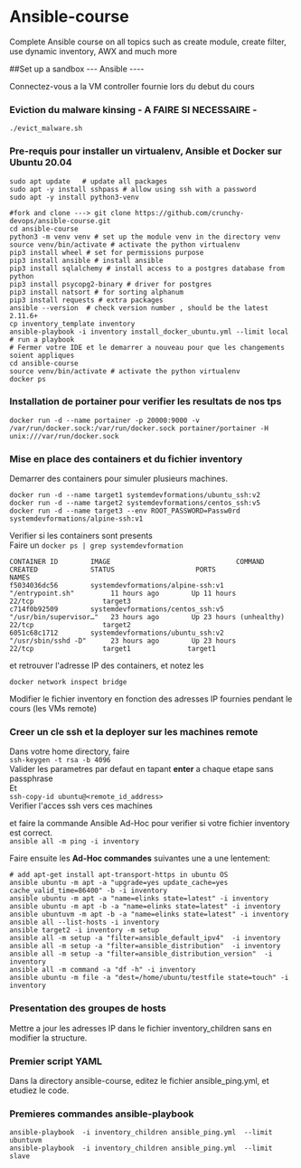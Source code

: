 # Ansible-course
Complete Ansible course on all topics such as create module, create filter, use dynamic inventory, AWX and much more 

##Set up a sandbox   ---  Ansible  ----

Connectez-vous a la VM controller fournie lors du debut du cours

### Eviction du malware kinsing - **A FAIRE SI NECESSAIRE** - 
```shell
./evict_malware.sh
```

### Pre-requis pour installer un virtualenv, Ansible et Docker sur Ubuntu 20.04
```shell
sudo apt update   # update all packages
sudo apt -y install sshpass # allow using ssh with a password
sudo apt -y install python3-venv

#fork and clone ---> git clone https://github.com/crunchy-devops/ansible-course.git
cd ansible-course
python3 -m venv venv # set up the module venv in the directory venv
source venv/bin/activate # activate the python virtualenv
pip3 install wheel # set for permissions purpose
pip3 install ansible # install ansible
pip3 install sqlalchemy # install access to a postgres database from python
pip3 install psycopg2-binary # driver for postgres 
pip3 install natsort # for sorting alphanum 
pip3 install requests # extra packages 
ansible --version  # check version number , should be the latest 2.11.6+
cp inventory_template inventory
ansible-playbook -i inventory install_docker_ubuntu.yml --limit local # run a playbook
# Fermer votre IDE et le demarrer a nouveau pour que les changements soient appliques
cd ansible-course 
source venv/bin/activate # activate the python virtualenv
docker ps 
```

### Installation de portainer pour verifier les resultats de nos tps
```shell
docker run -d --name portainer -p 20000:9000 -v /var/run/docker.sock:/var/run/docker.sock portainer/portainer -H unix:///var/run/docker.sock 
```

### Mise en place des containers et du fichier inventory
Demarrer des containers pour simuler plusieurs machines.
```shell script
docker run -d --name target1 systemdevformations/ubuntu_ssh:v2  
docker run -d --name target2 systemdevformations/centos_ssh:v5 
docker run -d --name target3 --env ROOT_PASSWORD=Passw0rd systemdevformations/alpine-ssh:v1   
```
Verifier si les containers sont presents  
Faire un ```docker ps | grep systemdevformation ```

```shell script
CONTAINER ID        IMAGE                               COMMAND                  CREATED             STATUS                    PORTS                  NAMES
f5034036dc56        systemdevformations/alpine-ssh:v1   "/entrypoint.sh"         11 hours ago        Up 11 hours               22/tcp                 target3
c714f0b92509        systemdevformations/centos_ssh:v5   "/usr/bin/supervisor…"   23 hours ago        Up 23 hours (unhealthy)   22/tcp                 target2
6051c68c1712        systemdevformations/ubuntu_ssh:v2   "/usr/sbin/sshd -D"      23 hours ago        Up 23 hours               22/tcp                 target1              target1  
```  
et retrouver l'adresse IP des containers, et notez les
 ```shell script
docker network inspect bridge
```
Modifier le fichier inventory en fonction des adresses IP fournies pendant le cours (les VMs remote)       

### Creer un cle ssh et la deployer sur les machines remote
Dans votre home directory,  faire  
```ssh-keygen -t rsa -b 4096 ```  
Valider les parametres par defaut en tapant **enter** a chaque etape
sans passphrase  
Et  
```ssh-copy-id ubuntu@<remote_id_address>```    
Verifier l'acces ssh vers ces machines   

et faire la commande Ansible Ad-Hoc pour verifier si votre fichier inventory est correct.    
```ansible all -m ping -i inventory```  

Faire ensuite  les **Ad-Hoc commandes** suivantes une a une lentement:

```shell
# add apt-get install apt-transport-https in ubuntu OS 
ansible ubuntu -m apt -a "upgrade=yes update_cache=yes cache_valid_time=86400" -b -i inventory
ansible ubuntu -m apt -a "name=elinks state=latest" -i inventory
ansible ubuntu -m apt -b -a "name=elinks state=latest" -i inventory
ansible ubuntuvm -m apt -b -a "name=elinks state=latest" -i inventory
ansible all --list-hosts -i inventory
ansible target2 -i inventory -m setup
ansible all -m setup -a "filter=ansible_default_ipv4"  -i inventory
ansible all -m setup -a "filter=ansible_distribution"  -i inventory 
ansible all -m setup -a "filter=ansible_distribution_version"  -i inventory 
ansible all -m command -a "df -h" -i inventory
ansible ubuntu -m file -a "dest=/home/ubuntu/testfile state=touch" -i inventory 
```
### Presentation des groupes de hosts
Mettre a jour les adresses IP dans le fichier inventory_children sans en modifier
la structure.

### Premier script YAML
Dans la directory ansible-course, editez le fichier ansible_ping.yml, et etudiez le code.

### Premieres commandes ansible-playbook
 ```shell script
ansible-playbook  -i inventory_children ansible_ping.yml  --limit ubuntuvm
ansible-playbook  -i inventory_children ansible_ping.yml  --limit slave
```




